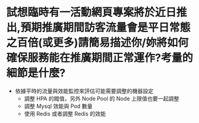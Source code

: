 # 試想臨時有一活動網頁專案將於近日推出,預期推廣期間訪客流量會是平日常態之百倍(或更多)請簡易描述你/妳將如何確保服務能在推廣期間正常運作?考量的細節是什麼?
- 依據平時的流量與效能監控來評估可能需要調整的機器設定
    - 調整 HPA 的閥值，另外 Node Pool 的 Node 上限值也要一起調整
    - 調整 Mysql 效能與 Pod 數量
    - 使用 Redis 或者調整 Redis 的效能
    